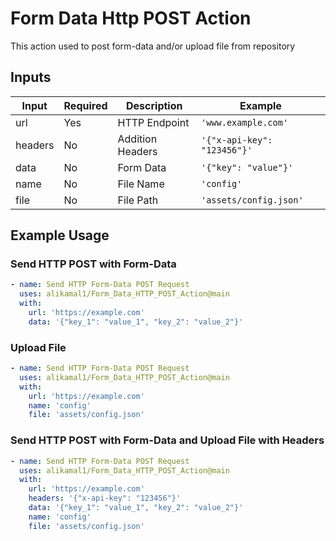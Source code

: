 # Form Data Http POST Action

This action used to post form-data and/or upload file from repository

## Inputs

|Input|Required|Description|Example
|---|---|---|---|
|url|Yes|HTTP Endpoint|`'www.example.com'`
|headers|No|Addition Headers|`'{"x-api-key": "123456"}'`
|data|No|Form Data|`'{"key": "value"}'`
|name|No|File Name|`'config'`
|file|No|File Path|`'assets/config.json'`

## Example Usage

### Send HTTP POST with Form-Data

```yaml
- name: Send HTTP Form-Data POST Request
  uses: alikamal1/Form_Data_HTTP_POST_Action@main
  with:
    url: 'https://example.com'
    data: '{"key_1": "value_1", "key_2": "value_2"}'
```

### Upload File

```yaml
- name: Send HTTP Form-Data POST Request
  uses: alikamal1/Form_Data_HTTP_POST_Action@main
  with:
    url: 'https://example.com'
    name: 'config'
    file: 'assets/config.json'
```

### Send HTTP POST with Form-Data and Upload File with Headers

```yaml
- name: Send HTTP Form-Data POST Request
  uses: alikamal1/Form_Data_HTTP_POST_Action@main
  with:
    url: 'https://example.com'
    headers: '{"x-api-key": "123456"}'
    data: '{"key_1": "value_1", "key_2": "value_2"}'
    name: 'config'
    file: 'assets/config.json'
```

